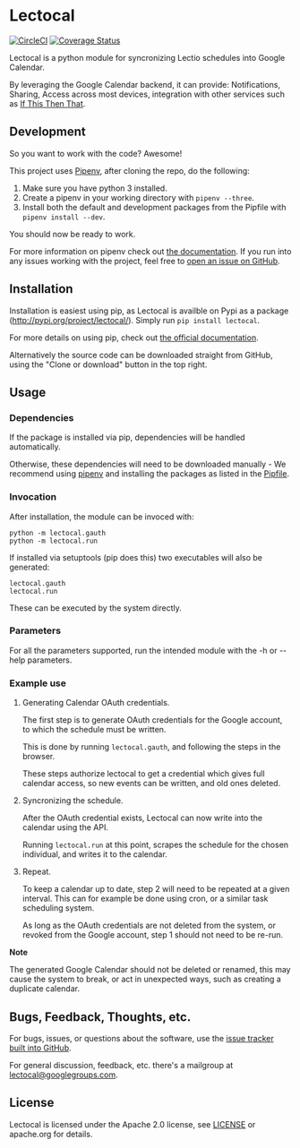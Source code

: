 # Lectocal

[![CircleCI](https://circleci.com/gh/Hanse00/LecToCal.svg?style=svg)](https://circleci.com/gh/Hanse00/LecToCal)
[![Coverage Status](https://coveralls.io/repos/github/Hanse00/LecToCal/badge.svg?branch=master)](https://coveralls.io/github/Hanse00/LecToCal)

Lectocal is a python module for syncronizing Lectio schedules into Google Calendar.

By leveraging the Google Calendar backend, it can provide: Notifications, Sharing, Access across most devices, integration with other services such as [If This Then That](https://ifttt.com).

## Development

So you want to work with the code? Awesome!

This project uses [Pipenv](https://pipenv.readthedocs.io/en/latest/), after cloning the repo, do the following:

1. Make sure you have python 3 installed.
2. Create a pipenv in your working directory with `pipenv --three`.
3. Install both the default and development packages from the Pipfile with `pipenv install --dev`.

You should now be ready to work.

For more information on pipenv check out [the documentation](https://pipenv.readthedocs.io/en/latest/). If you run into any issues working with the project, feel free to [open an issue on GitHub](https://github.com/Hanse00/LecToCal/issues).

## Installation

Installation is easiest using pip, as Lectocal is availble on Pypi as a package (http://pypi.org/project/lectocal/). Simply run `pip install lectocal`.

For more details on using pip, check out [the official documentation](https://packaging.python.org/tutorials/installing-packages/).

Alternatively the source code can be downloaded straight from GitHub, using the "Clone or download" button in the top right.

## Usage

### Dependencies

If the package is installed via pip, dependencies will be handled automatically.

Otherwise, these dependencies will need to be downloaded manually - We recommend using [pipenv](https://docs.pipenv.org) and installing the packages as listed in the [Pipfile](Pipfile).

### Invocation

After installation, the module can be invoced with:

```
python -m lectocal.gauth
python -m lectocal.run
```

If installed via setuptools (pip does this) two executables will also be generated:
```
lectocal.gauth
lectocal.run
```

These can be executed by the system directly.

### Parameters

For all the parameters supported, run the intended module with the -h or --help parameters.

### Example use

1. Generating Calendar OAuth credentials.

    The first step is to generate OAuth credentials for the Google account, to which the schedule must be written.

    This is done by running `lectocal.gauth`, and following the steps in the browser. 

    These steps authorize lectocal to get a credential which gives full calendar access, so new events can be written, and old ones deleted.

1. Syncronizing the schedule.

    After the OAuth credential exists, Lectocal can now write into the calendar using the API.

    Running `lectocal.run` at this point, scrapes the schedule for the chosen individual, and writes it to the calendar.

1. Repeat.

    To keep a calendar up to date, step 2 will need to be repeated at a given interval.
    This can for example be done using cron, or a similar task scheduling system.

    As long as the OAuth credentials are not deleted from the system, or revoked from the Google account, step 1 should not need to be re-run.

**Note**

The generated Google Calendar should not be deleted or renamed, this may cause the system to break, or act in unexpected ways, such as creating a duplicate calendar.

## Bugs, Feedback, Thoughts, etc.

For bugs, issues, or questions about the software, use the [issue tracker built into GitHub](https://github.com/Hanse00/LecToCal/issues).

For general discussion, feedback, etc. there's a mailgroup at [lectocal@googlegroups.com](https://groups.google.com/forum/#!forum/lectocal).

## License

Lectocal is licensed under the Apache 2.0 license, see [LICENSE](LICENSE) or
apache.org for details.
